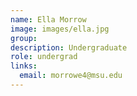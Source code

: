 ```yaml
---
name: Ella Morrow
image: images/ella.jpg
group:
description: Undergraduate
role: undergrad
links:
  email: morrowe4@msu.edu
---
```


